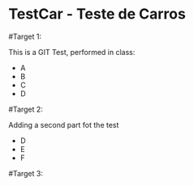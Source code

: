 TestCar - Teste de Carros
==========

#Target 1:

This is a GIT Test, performed in class:

- A
- B
- C
- D

#Target 2:

Adding a second part fot the test

- D
- E
- F

#Target 3:

